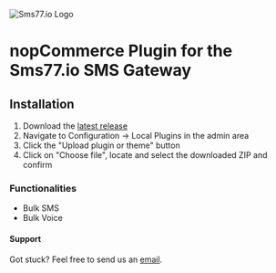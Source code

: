 ![Sms77.io Logo](https://www.sms77.io/wp-content/uploads/2019/07/sms77-Logo-400x79.png "Sms77.io Logo")
# nopCommerce Plugin for the Sms77.io SMS Gateway

## Installation
1. Download the [latest release](https://github.com/sms77io/nopCommerce/releases/latest)
2. Navigate to Configuration → Local Plugins in the admin area
3. Click the "Upload plugin or theme" button
4. Click on "Choose file", locate and select the downloaded ZIP and confirm

### Functionalities
- Bulk SMS
- Bulk Voice

#### Support
Got stuck? Feel free to send us an <a href='mailto: support@sms77.io'>email</a>.
